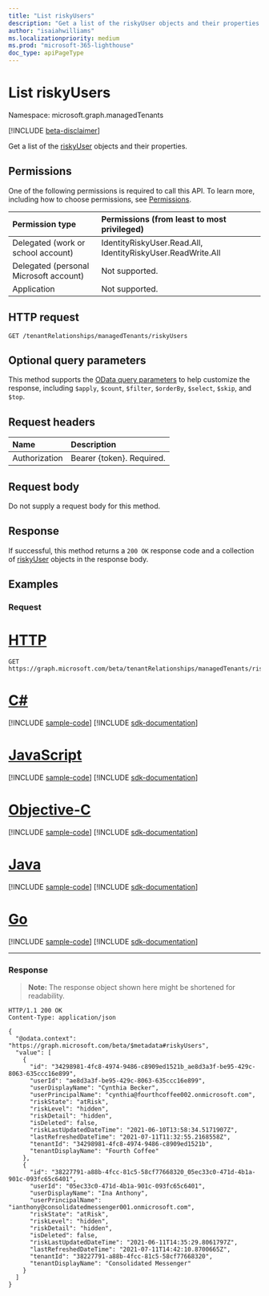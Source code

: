 ```yaml
---
title: "List riskyUsers"
description: "Get a list of the riskyUser objects and their properties."
author: "isaiahwilliams"
ms.localizationpriority: medium
ms.prod: "microsoft-365-lighthouse"
doc_type: apiPageType
---
```


# List riskyUsers
Namespace: microsoft.graph.managedTenants

[!INCLUDE [beta-disclaimer](../../includes/beta-disclaimer.md)]

Get a list of the [riskyUser](../resources/managedtenants-riskyuser.md) objects and their properties.

## Permissions
One of the following permissions is required to call this API. To learn more, including how to choose permissions, see [Permissions](/graph/permissions-reference).

|Permission type|Permissions (from least to most privileged)|
|:---|:---|
|Delegated (work or school account)|IdentityRiskyUser.Read.All, IdentityRiskyUser.ReadWrite.All|
|Delegated (personal Microsoft account)|Not supported.|
|Application|Not supported.|

## HTTP request

<!-- {
  "blockType": "ignored"
}
-->
``` http
GET /tenantRelationships/managedTenants/riskyUsers
```

## Optional query parameters
This method supports the [OData query parameters](/graph/query-parameters) to help customize the response, including `$apply`, `$count`, `$filter`, `$orderBy`, `$select`, `$skip`, and `$top`.

## Request headers
|Name|Description|
|:---|:---|
|Authorization|Bearer {token}. Required.|

## Request body
Do not supply a request body for this method.

## Response

If successful, this method returns a `200 OK` response code and a collection of [riskyUser](../resources/managedtenants-riskyuser.md) objects in the response body.

## Examples

### Request

# [HTTP](#tab/http)
<!-- {
  "blockType": "request",
  "name": "list_riskyuser"
}
-->
``` http
GET https://graph.microsoft.com/beta/tenantRelationships/managedTenants/riskyUsers
```
# [C#](#tab/csharp)
[!INCLUDE [sample-code](../includes/snippets/csharp/list-riskyuser-csharp-snippets.md)]
[!INCLUDE [sdk-documentation](../includes/snippets/snippets-sdk-documentation-link.md)]

# [JavaScript](#tab/javascript)
[!INCLUDE [sample-code](../includes/snippets/javascript/list-riskyuser-javascript-snippets.md)]
[!INCLUDE [sdk-documentation](../includes/snippets/snippets-sdk-documentation-link.md)]

# [Objective-C](#tab/objc)
[!INCLUDE [sample-code](../includes/snippets/objc/list-riskyuser-objc-snippets.md)]
[!INCLUDE [sdk-documentation](../includes/snippets/snippets-sdk-documentation-link.md)]

# [Java](#tab/java)
[!INCLUDE [sample-code](../includes/snippets/java/list-riskyuser-java-snippets.md)]
[!INCLUDE [sdk-documentation](../includes/snippets/snippets-sdk-documentation-link.md)]

# [Go](#tab/go)
[!INCLUDE [sample-code](../includes/snippets/go/list-riskyuser-go-snippets.md)]
[!INCLUDE [sdk-documentation](../includes/snippets/snippets-sdk-documentation-link.md)]

---



### Response
>**Note:** The response object shown here might be shortened for readability.
<!-- {
  "blockType": "response",
  "truncated": true,
  "@odata.type": "Collection(microsoft.graph.managedTenants.riskyUser)"
}
-->
``` http
HTTP/1.1 200 OK
Content-Type: application/json

{
  "@odata.context": "https://graph.microsoft.com/beta/$metadata#riskyUsers",
  "value": [
    {
      "id": "34298981-4fc8-4974-9486-c8909ed1521b_ae8d3a3f-be95-429c-8063-635ccc16e899",
      "userId": "ae8d3a3f-be95-429c-8063-635ccc16e899",
      "userDisplayName": "Cynthia Becker",
      "userPrincipalName": "cynthia@fourthcoffee002.onmicrosoft.com",
      "riskState": "atRisk",
      "riskLevel": "hidden",
      "riskDetail": "hidden",
      "isDeleted": false,
      "riskLastUpdatedDateTime": "2021-06-10T13:58:34.5171907Z",
      "lastRefreshedDateTime": "2021-07-11T11:32:55.2168558Z",
      "tenantId": "34298981-4fc8-4974-9486-c8909ed1521b",
      "tenantDisplayName": "Fourth Coffee"
    },
    {
      "id": "38227791-a88b-4fcc-81c5-58cf77668320_05ec33c0-471d-4b1a-901c-093fc65c6401",
      "userId": "05ec33c0-471d-4b1a-901c-093fc65c6401",
      "userDisplayName": "Ina Anthony",
      "userPrincipalName": "ianthony@consolidatedmessenger001.onmicrosoft.com",
      "riskState": "atRisk",
      "riskLevel": "hidden",
      "riskDetail": "hidden",
      "isDeleted": false,
      "riskLastUpdatedDateTime": "2021-06-11T14:35:29.8061797Z",
      "lastRefreshedDateTime": "2021-07-11T14:42:10.8700665Z",
      "tenantId": "38227791-a88b-4fcc-81c5-58cf77668320",
      "tenantDisplayName": "Consolidated Messenger"
    }
  ]
}
```
